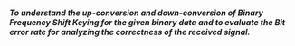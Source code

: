 ##### To understand the up-conversion and down-conversion of Binary Frequency Shift Keying for the given binary data and to evaluate the Bit error rate for analyzing the correctness of the received signal.
